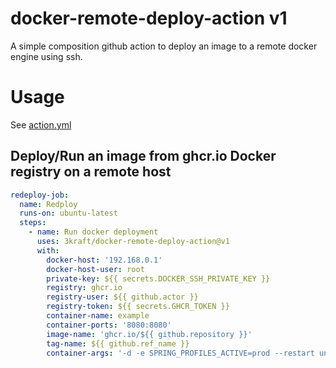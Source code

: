 # docker-remote-deploy-action v1

A simple composition github action to deploy an image to a remote docker engine using ssh.

# Usage

See [action.yml](../main/action.yml)

## Deploy/Run an image from ghcr.io Docker registry on a remote host

```yaml
redeploy-job:
  name: Redploy
  runs-on: ubuntu-latest
  steps:
    - name: Run docker deployment
      uses: 3kraft/docker-remote-deploy-action@v1
      with:
        docker-host: '192.168.0.1'
        docker-host-user: root
        private-key: ${{ secrets.DOCKER_SSH_PRIVATE_KEY }}
        registry: ghcr.io
        registry-user: ${{ github.actor }}
        registry-token: ${{ secrets.GHCR_TOKEN }}
        container-name: example
        container-ports: '8080:8080'
        image-name: 'ghcr.io/${{ github.repository }}'
        tag-name: ${{ github.ref_name }}
        container-args: '-d -e SPRING_PROFILES_ACTIVE=prod --restart unless-stopped'
```

